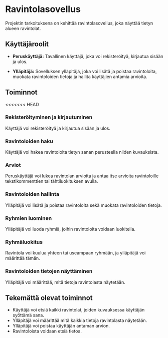 # Ravintolasovellus

Projektin tarkoituksena on kehittää ravintolasovellus, joka näyttää tietyn alueen ravintolat.

## Käyttäjäroolit

- **Peruskäyttäjä:** Tavallinen käyttäjä, joka voi rekisteröityä, kirjautua sisään ja ulos.

- **Ylläpitäjä:** Sovelluksen ylläpitäjä, joka voi lisätä ja poistaa ravintoloita, muokata ravintoloiden tietoja ja hallita käyttäjien antamia arvioita.

## Toiminnot

<<<<<<< HEAD
### Rekisteröityminen ja kirjautuminen

Käyttäjä voi rekisteröityä ja kirjautua sisään ja ulos.

### Ravintoloiden haku

Käyttäjä voi hakea ravintoloita tietyn sanan perusteella niiden kuvauksista.

### Arviot

Peruskäyttäjä voi lukea ravintolan arvioita ja antaa itse arvioita ravintoloille tekstikommenttien tai tähtiluokituksen avulla.

### Ravintoloiden hallinta

Ylläpitäjä voi lisätä ja poistaa ravintoloita sekä muokata ravintoloiden tietoja.

### Ryhmien luominen

Ylläpitäjä voi luoda ryhmiä, joihin ravintoloita voidaan luokitella.

### Ryhmäluokitus

Ravintola voi kuulua yhteen tai useampaan ryhmään, ja ylläpitäjä voi määrittää tämän.

### Ravintoloiden tietojen näyttäminen

Ylläpitäjä voi määrittää, mitä tietoja ravintolasta näytetään.

## Tekemättä olevat toiminnot

- Käyttäjä voi etsiä kaikki ravintolat, joiden kuvauksessa käyttäjän syöttämä sana.
- Ylläpitäjä voi määrittää mitä kaikkia tietoja ravintolasta näytetään.
- Ylläpitäjä voi poistaa käyttäjän antaman arvion.
- Ravintoloista voidaan etsiä tietoa.
